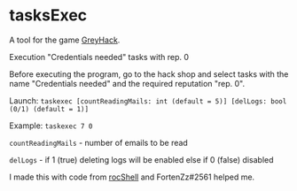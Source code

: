 # tasksExec 

A tool for the game [GreyHack](https://store.steampowered.com/app/605230/Grey_Hack/). 

Execution "Credentials needed" tasks with rep. 0 

Before executing the program, go to the hack shop and select tasks with the name "Credentials needed" and the required reputation "rep. 0".

Launch: `taskexec [countReadingMails: int (default = 5)] [delLogs: bool (0/1) (default = 1)]`

Example: `taskexec 7 0`

`countReadingMails` - number of emails to be read

`delLogs` - if 1 (true) deleting logs will be enabled else if 0 (false) disabled

I made this with code from [rocShell](https://github.com/rocketorbit/rocShell) and FortenZz#2561 helped me.
